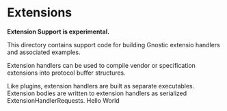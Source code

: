 # Extensions

**Extension Support is experimental.**

This directory contains support code for building Gnostic extensio handlers and
associated examples.

Extension handlers can be used to compile vendor or specification extensions
into protocol buffer structures.

Like plugins, extension handlers are built as separate executables. Extension
bodies are written to extension handlers as serialized
ExtensionHandlerRequests.
Hello World
